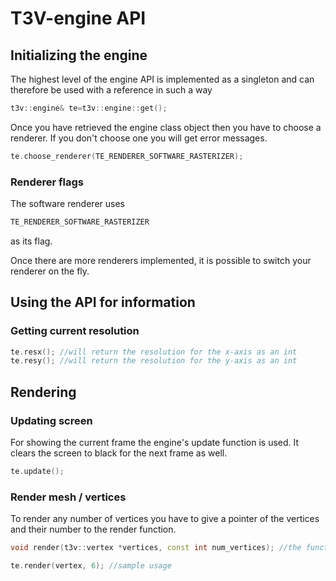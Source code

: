 # T3V-engine API

## Initializing the engine

The highest level of the engine API is implemented as a singleton and can therefore
be used with a reference in such a way

```cpp
t3v::engine& te=t3v::engine::get();
```

Once you have retrieved the engine class object then you have to choose a renderer.
If you don't choose one you will get error messages.

```cpp
te.choose_renderer(TE_RENDERER_SOFTWARE_RASTERIZER);
```

### Renderer flags

The software renderer uses
```cpp
TE_RENDERER_SOFTWARE_RASTERIZER
```
as its flag.

Once there are more renderers implemented, it is possible to switch your renderer on the fly.


## Using the API for information

### Getting current resolution

```cpp
te.resx(); //will return the resolution for the x-axis as an int
te.resy(); //will return the resolution for the y-axis as an int
```

## Rendering

### Updating screen
For showing the current frame the engine's update function is used. It clears the screen to black
for the next frame as well.

```cpp
te.update();
```

### Render mesh / vertices

To render any number of vertices you have to give a pointer of the vertices and their number
to the render function.

```cpp
void render(t3v::vertex *vertices, const int num_vertices); //the function definition

te.render(vertex, 6); //sample usage
```

